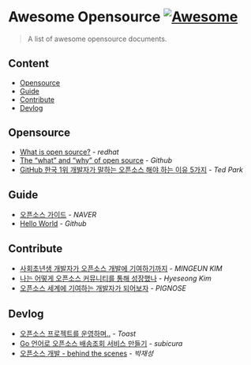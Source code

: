 # Awesome Opensource [![Awesome](https://awesome.re/badge.svg)](https://awesome.re)

> A list of awesome opensource documents.

## Content

- [Opensource](#opensource)
- [Guide](#guide)
- [Contribute](#contribute)
- [Devlog](#devlog)

<a name='opensource'></a>
## Opensource

- [What is open source?](https://www.redhat.com/en/topics/open-source/what-is-open-source) - _redhat_
- [The “what” and “why” of open source](https://opensource.guide/ko/starting-a-project/) - _Github_
- [GitHub 한국 1위 개발자가 말하는 오픈소스 해야 하는 이유 5가지](https://medium.com/%EB%B0%95%EC%83%81%EA%B6%8C%EC%9D%98-%EC%82%BD%EC%A7%88%EB%B8%94%EB%A1%9C%EA%B7%B8/github-%EC%9A%B0%EB%A6%AC%EB%82%98%EB%9D%BC-1%EC%9C%84-%EA%B0%9C%EB%B0%9C%EC%9E%90%EA%B0%80-%EB%A7%90%ED%95%98%EB%8A%94-%EC%98%A4%ED%94%88%EC%86%8C%EC%8A%A4-%ED%95%B4%EC%95%BC-%ED%95%98%EB%8A%94-%EC%9D%B4%EC%9C%A0-5%EA%B0%80%EC%A7%80-491b0df70301) - _Ted Park_


<a name='guide'></a>
## Guide

- [오픈소스 가이드](https://naver.github.io/OpenSourceGuide/book/) - _NAVER_
- [Hello World](https://guides.github.com/activities/hello-world/) - _Github_

<a name='contribute'></a>
## Contribute

- [사회초년생 개발자가 오픈소스 개발에 기여하기까지](https://mingeun.com/2019-03-06/first-opensource-project-contribute/) - _MINGEUN KIM_
- [나는 어떻게 오픈소스 커뮤니티를 통해 성장했나](https://blog.cometkim.kr/posts/mattermost-contribution/how-i-grow-up-with-mattermost-community/) - _Hyeseong Kim_
- [오픈소스 세계에 기여하는 개발자가 되어보자](https://blog.pigno.se/post/186143559253/%EC%98%A4%ED%94%88%EC%86%8C%EC%8A%A4-%EC%84%B8%EA%B3%84%EC%97%90-%EA%B8%B0%EC%97%AC%ED%95%98%EB%8A%94-%EA%B0%9C%EB%B0%9C%EC%9E%90%EA%B0%80-%EB%90%98%EC%96%B4%EB%B3%B4%EC%9E%90) - _PIGNOSE_

<a name='devlog'></a>
## Devlog

- [오픈소스 프로젝트를 운영하며..](https://meetup.toast.com/posts/175) - _Toast_
- [Go 언어로 오픈소스 배송조회 서비스 만들기](https://subicura.com/2016/06/13/start-go-shipment-tracking-opensource.html) - _subicura_
- [오픈소스 개발 - behind the scenes](https://www.sosconhistory.net/soscon2018/pdf/day1_1630_3.pdf) - _박재성_
